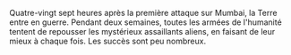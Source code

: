 Quatre-vingt sept heures après la première attaque sur Mumbai, la Terre
entre en guerre. Pendant deux semaines, toutes les armées de l'humanité
tentent de repousser les mystérieux assaillants aliens, en faisant de
leur mieux à chaque fois. Les succès sont peu nombreux.
